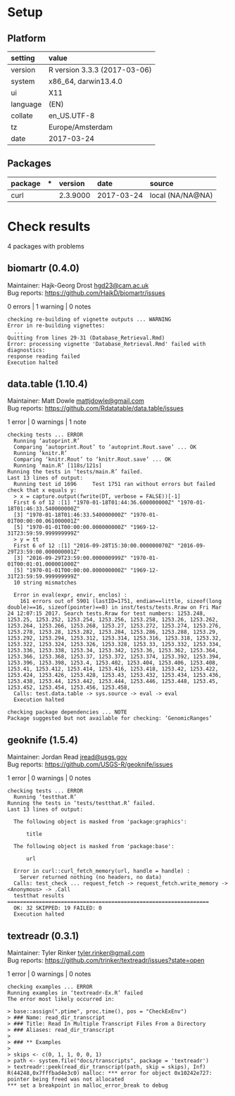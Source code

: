 # Setup

## Platform

|setting  |value                        |
|:--------|:----------------------------|
|version  |R version 3.3.3 (2017-03-06) |
|system   |x86_64, darwin13.4.0         |
|ui       |X11                          |
|language |(EN)                         |
|collate  |en_US.UTF-8                  |
|tz       |Europe/Amsterdam             |
|date     |2017-03-24                   |

## Packages

|package |*  |version  |date       |source           |
|:-------|:--|:--------|:----------|:----------------|
|curl    |   |2.3.9000 |2017-03-24 |local (NA/NA@NA) |

# Check results
4 packages with problems

## biomartr (0.4.0)
Maintainer: Hajk-Georg Drost <hgd23@cam.ac.uk>  
Bug reports: https://github.com/HajkD/biomartr/issues

0 errors | 1 warning  | 0 notes

```
checking re-building of vignette outputs ... WARNING
Error in re-building vignettes:
  ...
Quitting from lines 29-31 (Database_Retrieval.Rmd) 
Error: processing vignette 'Database_Retrieval.Rmd' failed with diagnostics:
response reading failed
Execution halted

```

## data.table (1.10.4)
Maintainer: Matt Dowle <mattjdowle@gmail.com>  
Bug reports: https://github.com/Rdatatable/data.table/issues

1 error  | 0 warnings | 1 note 

```
checking tests ... ERROR
  Running ‘autoprint.R’
  Comparing ‘autoprint.Rout’ to ‘autoprint.Rout.save’ ... OK
  Running ‘knitr.R’
  Comparing ‘knitr.Rout’ to ‘knitr.Rout.save’ ... OK
  Running ‘main.R’ [118s/121s]
Running the tests in ‘tests/main.R’ failed.
Last 13 lines of output:
  Running test id 1696     Test 1751 ran without errors but failed check that x equals y:
  > x = capture.output(fwrite(DT, verbose = FALSE))[-1] 
  First 6 of 12 :[1] "1970-01-18T01:44:36.600000000Z" "1970-01-18T01:46:33.540000000Z"
  [3] "1970-01-18T01:46:33.540000000Z" "1970-01-01T00:00:00.061000001Z"
  [5] "1970-01-01T00:00:00.000000000Z" "1969-12-31T23:59:59.999999999Z"
  > y = tt 
  First 6 of 12 :[1] "2016-09-28T15:30:00.000000070Z" "2016-09-29T23:59:00.000000001Z"
  [3] "2016-09-29T23:59:00.000000999Z" "1970-01-01T00:01:01.000001000Z"
  [5] "1970-01-01T00:00:00.000000000Z" "1969-12-31T23:59:59.999999999Z"
  10 string mismatches
  
  Error in eval(expr, envir, enclos) : 
    161 errors out of 5901 (lastID=1751, endian==little, sizeof(long double)==16, sizeof(pointer)==8) in inst/tests/tests.Rraw on Fri Mar 24 12:07:15 2017. Search tests.Rraw for test numbers: 1253.248, 1253.25, 1253.252, 1253.254, 1253.256, 1253.258, 1253.26, 1253.262, 1253.264, 1253.266, 1253.268, 1253.27, 1253.272, 1253.274, 1253.276, 1253.278, 1253.28, 1253.282, 1253.284, 1253.286, 1253.288, 1253.29, 1253.292, 1253.294, 1253.312, 1253.314, 1253.316, 1253.318, 1253.32, 1253.322, 1253.324, 1253.326, 1253.328, 1253.33, 1253.332, 1253.334, 1253.336, 1253.338, 1253.34, 1253.342, 1253.36, 1253.362, 1253.364, 1253.366, 1253.368, 1253.37, 1253.372, 1253.374, 1253.392, 1253.394, 1253.396, 1253.398, 1253.4, 1253.402, 1253.404, 1253.406, 1253.408, 1253.41, 1253.412, 1253.414, 1253.416, 1253.418, 1253.42, 1253.422, 1253.424, 1253.426, 1253.428, 1253.43, 1253.432, 1253.434, 1253.436, 1253.438, 1253.44, 1253.442, 1253.444, 1253.446, 1253.448, 1253.45, 1253.452, 1253.454, 1253.456, 1253.458,
  Calls: test.data.table -> sys.source -> eval -> eval
  Execution halted

checking package dependencies ... NOTE
Package suggested but not available for checking: ‘GenomicRanges’
```

## geoknife (1.5.4)
Maintainer: Jordan Read <jread@usgs.gov>  
Bug reports: https://github.com/USGS-R/geoknife/issues

1 error  | 0 warnings | 0 notes

```
checking tests ... ERROR
  Running ‘testthat.R’
Running the tests in ‘tests/testthat.R’ failed.
Last 13 lines of output:
  
  The following object is masked from 'package:graphics':
  
      title
  
  The following object is masked from 'package:base':
  
      url
  
  Error in curl::curl_fetch_memory(url, handle = handle) : 
    Server returned nothing (no headers, no data)
  Calls: test_check ... request_fetch -> request_fetch.write_memory -> <Anonymous> -> .Call
  testthat results ================================================================
  OK: 32 SKIPPED: 19 FAILED: 0
  Execution halted
```

## textreadr (0.3.1)
Maintainer: Tyler Rinker <tyler.rinker@gmail.com>  
Bug reports: https://github.com/trinker/textreadr/issues?state=open

1 error  | 0 warnings | 0 notes

```
checking examples ... ERROR
Running examples in ‘textreadr-Ex.R’ failed
The error most likely occurred in:

> base::assign(".ptime", proc.time(), pos = "CheckExEnv")
> ### Name: read_dir_transcript
> ### Title: Read In Multiple Transcript Files From a Directory
> ### Aliases: read_dir_transcript
> 
> ### ** Examples
> 
> skips <- c(0, 1, 1, 0, 0, 1)
> path <- system.file("docs/transcripts", package = 'textreadr')
> textreadr::peek(read_dir_transcript(path, skip = skips), Inf)
R(44248,0x7fffbad4e3c0) malloc: *** error for object 0x10242e727: pointer being freed was not allocated
*** set a breakpoint in malloc_error_break to debug
```

